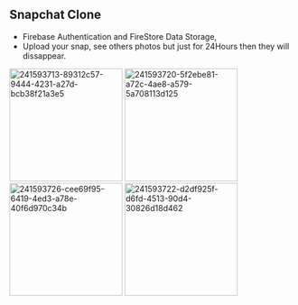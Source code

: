 ## Snapchat Clone
- Firebase Authentication and FireStore Data Storage, 
- Upload your snap, see others photos but just for 24Hours then they will dissappear.
<img width="200" alt="241593713-89312c57-9444-4231-a27d-bcb38f21a3e5" src="https://github.com/sevvalmertoglu/Snapchat-Clone/assets/79595517/1d978b26-e4cc-4b41-978b-8c1a49aee02a">
<img width="200" alt="241593720-5f2ebe81-a72c-4ae8-a579-5a708113d125" src="https://github.com/sevvalmertoglu/Snapchat-Clone/assets/79595517/97811295-7ac2-47d7-8c6f-8604e746a47a">
<img width="200" alt="241593726-cee69f95-6419-4ed3-a78e-40f6d970c34b" src="https://github.com/sevvalmertoglu/Snapchat-Clone/assets/79595517/2e11005e-bc65-4596-a2f4-255dece71283">
<img width="200" alt="241593722-d2df925f-d6fd-4513-90d4-30826d18d462" src="https://github.com/sevvalmertoglu/Snapchat-Clone/assets/79595517/3aafcd8d-9c1d-40d7-a4a1-785ef841977e">
